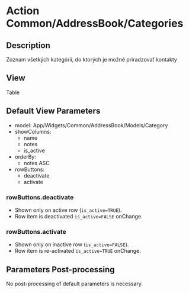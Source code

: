 # Action Common/AddressBook/Categories

## Description

Zoznam všetkých kategórií, do ktorých je možné priradzovať kontakty

## View

Table

## Default View Parameters

* model: App/Widgets/Common/AddressBook/Models/Category
* showColumns:
  * name
  * notes
  * is_active
* orderBy: 
  * notes ASC
* rowButtons:
  * deactivate
  * activate

### rowButtons.deactivate
* Shown only on active row (`is_active=TRUE`).
* Row item is deactivated `is_active=FALSE` onChange.

### rowButtons.activate
* Shown only on inactive row (`is_active=FALSE`).
* Row item is re-activated `is_active=TRUE` onChange.

## Parameters Post-processing

No post-processing of default parameters is necessary.

